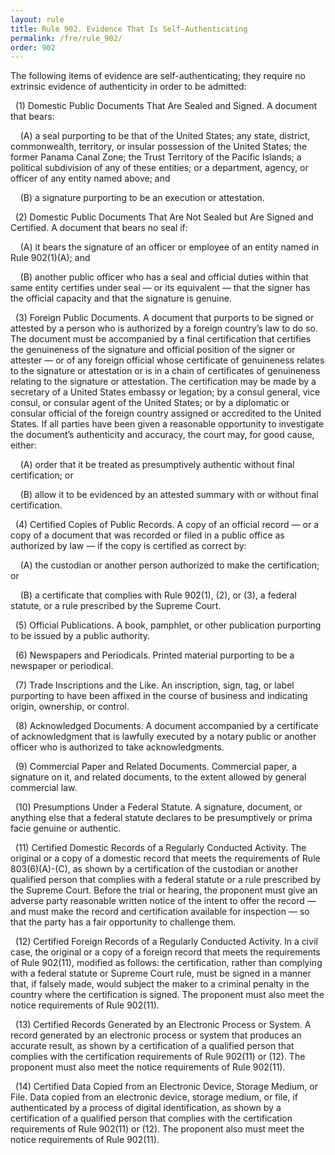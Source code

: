 ```yaml
---
layout: rule
title: Rule 902. Evidence That Is Self-Authenticating
permalink: /fre/rule_902/
order: 902
---
```


The following items of evidence are self-authenticating; they require no extrinsic evidence of authenticity in order to be admitted:


&nbsp;&nbsp;(1) Domestic Public Documents That Are Sealed and Signed. A document that bears:


&nbsp;&nbsp;&nbsp;&nbsp;(A) a seal purporting to be that of the United States; any state, district, commonwealth, territory, or insular possession of the United States; the former Panama Canal Zone; the Trust Territory of the Pacific Islands; a political subdivision of any of these entities; or a department, agency, or officer of any entity named above; and


&nbsp;&nbsp;&nbsp;&nbsp;(B) a signature purporting to be an execution or attestation.


&nbsp;&nbsp;(2) Domestic Public Documents That Are Not Sealed but Are Signed and Certified. A document that bears no seal if:


&nbsp;&nbsp;&nbsp;&nbsp;(A) it bears the signature of an officer or employee of an entity named in Rule 902(1)(A); and


&nbsp;&nbsp;&nbsp;&nbsp;(B) another public officer who has a seal and official duties within that same entity certifies under seal — or its equivalent — that the signer has the official capacity and that the signature is genuine.


&nbsp;&nbsp;(3) Foreign Public Documents. A document that purports to be signed or attested by a person who is authorized by a foreign country’s law to do so. The document must be accompanied by a final certification that certifies the genuineness of the signature and official position of the signer or attester — or of any foreign official whose certificate of genuineness relates to the signature or attestation or is in a chain of certificates of genuineness relating to the signature or attestation. The certification may be made by a secretary of a United States embassy or legation; by a consul general, vice consul, or consular agent of the United States; or by a diplomatic or consular official of the foreign country assigned or accredited to the United States. If all parties have been given a reasonable opportunity to investigate the document’s authenticity and accuracy, the court may, for good cause, either:


&nbsp;&nbsp;&nbsp;&nbsp;(A) order that it be treated as presumptively authentic without final certification; or


&nbsp;&nbsp;&nbsp;&nbsp;(B) allow it to be evidenced by an attested summary with or without final certification.


&nbsp;&nbsp;(4) Certified Copies of Public Records. A copy of an official record — or a copy of a document that was recorded or filed in a public office as authorized by law — if the copy is certified as correct by:


&nbsp;&nbsp;&nbsp;&nbsp;(A) the custodian or another person authorized to make the certification; or


&nbsp;&nbsp;&nbsp;&nbsp;(B) a certificate that complies with Rule 902(1), (2), or (3), a federal statute, or a rule prescribed by the Supreme Court.


&nbsp;&nbsp;(5) Official Publications. A book, pamphlet, or other publication purporting to be issued by a public authority.


&nbsp;&nbsp;(6) Newspapers and Periodicals. Printed material purporting to be a newspaper or periodical.


&nbsp;&nbsp;(7) Trade Inscriptions and the Like. An inscription, sign, tag, or label purporting to have been affixed in the course of business and indicating origin, ownership, or control.


&nbsp;&nbsp;(8) Acknowledged Documents. A document accompanied by a certificate of acknowledgment that is lawfully executed by a notary public or another officer who is authorized to take acknowledgments.


&nbsp;&nbsp;(9) Commercial Paper and Related Documents. Commercial paper, a signature on it, and related documents, to the extent allowed by general commercial law.


&nbsp;&nbsp;(10) Presumptions Under a Federal Statute. A signature, document, or anything else that a federal statute declares to be presumptively or prima facie genuine or authentic.


&nbsp;&nbsp;(11) Certified Domestic Records of a Regularly Conducted Activity. The original or a copy of a domestic record that meets the requirements of Rule 803(6)(A)-(C), as shown by a certification of the custodian or another qualified person that complies with a federal statute or a rule prescribed by the Supreme Court. Before the trial or hearing, the proponent must give an adverse party reasonable written notice of the intent to offer the record — and must make the record and certification available for inspection — so that the party has a fair opportunity to challenge them.


&nbsp;&nbsp;(12) Certified Foreign Records of a Regularly Conducted Activity. In a civil case, the original or a copy of a foreign record that meets the requirements of Rule 902(11), modified as follows: the certification, rather than complying with a federal statute or Supreme Court rule, must be signed in a manner that, if falsely made, would subject the maker to a criminal penalty in the country where the certification is signed. The proponent must also meet the notice requirements of Rule 902(11).


&nbsp;&nbsp;(13) Certified Records Generated by an Electronic Process or System. A record generated by an electronic process or system that produces an accurate result, as shown by a certification of a qualified person that complies with the certification requirements of Rule 902(11) or (12). The proponent must also meet the notice requirements of Rule 902(11).


&nbsp;&nbsp;(14) Certified Data Copied from an Electronic Device, Storage Medium, or File. Data copied from an electronic device, storage medium, or file, if authenticated by a process of digital identification, as shown by a certification of a qualified person that complies with the certification requirements of Rule 902(11) or (12). The proponent also must meet the notice requirements of Rule 902(11).

